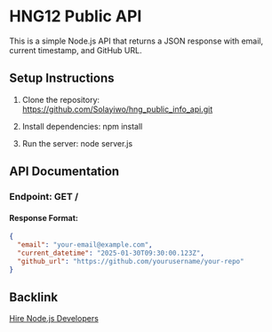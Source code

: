 # HNG12 Public API

This is a simple Node.js API that returns a JSON response with email, current timestamp, and GitHub URL.

## Setup Instructions

1. Clone the repository:
   https://github.com/Solayiwo/hng_public_info_api.git

2. Install dependencies:
   npm install

3. Run the server:
   node server.js

## API Documentation

### Endpoint: GET /

#### Response Format:

```json
{
  "email": "your-email@example.com",
  "current_datetime": "2025-01-30T09:30:00.123Z",
  "github_url": "https://github.com/yourusername/your-repo"
}
```

## Backlink

[Hire Node.js Developers](https://hng.tech/hire/nodejs-developers)
